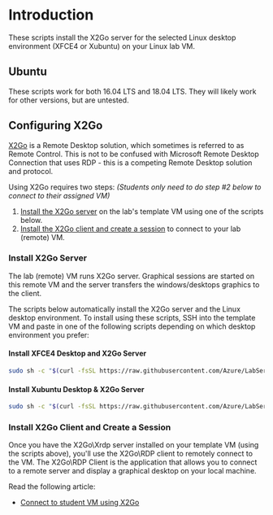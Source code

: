# Introduction

These scripts install the X2Go server for the selected Linux desktop environment (XFCE4 or Xubuntu) on your Linux lab VM.  

## Ubuntu

These scripts work for both 16.04 LTS and 18.04 LTS.  They will likely work for other versions, but are untested.

## Configuring X2Go

[X2Go](https://wiki.x2go.org/doku.php/doc:newtox2go) is a Remote Desktop solution, which sometimes is referred to as Remote Control. This is not to be confused with Microsoft Remote Desktop Connection that uses RDP - this is a competing Remote Desktop solution and protocol.

Using X2Go requires two steps: _(Students only need to do step #2 below to connect to their assigned VM)_

1. [Install the X2Go server](#install-x2go-server) on the lab's template VM using one of the scripts below.
2. [Install the X2Go client and create a session](#install-x2go-client-and-create-a-session) to connect to your lab (remote) VM.

### Install X2Go Server

The lab (remote) VM runs X2Go server. Graphical sessions are started on this remote VM and the server transfers the windows/desktops graphics to the client.

The scripts below automatically install the X2Go server and the Linux desktop environment.  To install using these scripts, SSH into the template VM and paste in one of the following scripts depending on which desktop environment you prefer:

#### Install XFCE4 Desktop and X2Go Server

```bash
sudo sh -c "$(curl -fsSL https://raw.githubusercontent.com/Azure/LabServices/main/TemplateManagement/Bash/LinuxGraphicalDesktopSetup/XFCE_Xubuntu/Ubuntu/x2go-xfce4.sh)"
```

#### Install Xubuntu Desktop & X2Go Server

```bash
sudo sh -c "$(curl -fsSL https://raw.githubusercontent.com/Azure/LabServices/main/TemplateManagement/Bash/LinuxGraphicalDesktopSetup/XFCE_Xubuntu/Ubuntu/x2go-xubuntu.sh)"
```

### Install X2Go Client and Create a Session

Once you have the X2Go\Xrdp server installed on your template VM (using the scripts above), you'll use the X2Go\RDP client to remotely connect to the VM. The X2Go\RDP Client is the application that allows you to connect to a remote server and display a graphical desktop on your local machine.

Read the following article:

- [Connect to student VM using X2Go](https://docs.microsoft.com/azure/lab-services/how-to-use-remote-desktop-linux-student#connect-to-the-student-vm-using-x2go)
